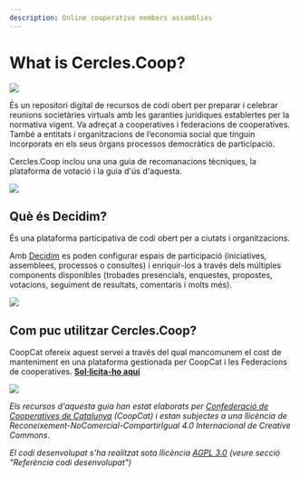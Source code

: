 ```yaml
---
description: Online cooperative members assamblies
---
```


# What is Cercles.Coop?

![](.gitbook/assets/logo2.jpg)

És un repositori digital de recursos de codi obert per preparar i celebrar reunions societàries virtuals amb les garanties jurídiques establertes per la normativa vigent. Va adreçat a cooperatives i federacions de cooperatives. També a entitats i organitzacions de l’economia social que tinguin incorporats en els seus òrgans processos democràtics de participació.

Cercles.Coop inclou una una guia de recomanacions tècniques, la plataforma de votació i la guia d'ús d'aquesta.

![](.gitbook/assets/logos_cercles_coop.png)

## Què és Decidim?

És una plataforma participativa de codi obert per a ciutats i organitzacions.

Amb [Decidim](https://decidim.org) es poden configurar espais de participació \(iniciatives, assemblees, processos o consultes\) i enriquir-los a través dels múltiples components disponibles \(trobades presencials, enquestes, propostes, votacions, seguiment de resultats, comentaris i molts més\).

![](.gitbook/assets/decidim.jpg)

## Com puc utilitzar **Cercles.Coop**?

CoopCat ofereix aquest servei a través del qual mancomunem el cost de manteniment en una plataforma gestionada per CoopCat i les Federacions de cooperatives. [**Sol·licita-ho aquí**](https://cercles.coop)

![](.gitbook/assets/ccoopcat.jpg)

_Els recursos d'aquesta guia han estat elaborats per_ [_Confederació de Cooperatives de Catalunya_](https://www.cooperativescatalunya.coop/) _\(CoopCat\) i estan subjectes a una llicència de Reconeixement-NoComercial-CompartirIgual 4.0 Internacional de Creative Commons._

_El codi desenvolupat s'ha realitzat sota llicència_ [_AGPL 3.0_](http://www.gnu.org/licenses/agpl-3.0.html) _\(veure secció "Referència codi desenvolupat"\)_

